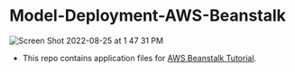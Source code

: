 # Model-Deployment-AWS-Beanstalk
![Screen Shot 2022-08-25 at 1 47 31 PM](https://user-images.githubusercontent.com/51021282/186648067-3f87e673-0dc0-4238-b50b-ffd36aa95ad7.png)

- This repo contains application files for [AWS Beanstalk Tutorial](https://www.linkedin.com/pulse/two-ways-deploy-your-model-aws-beanstalk-kaan-boke-ph-d-/).
